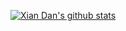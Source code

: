 [![Xian Dan's github stats](https://github-readme-stats.vercel.app/api?username=xiandanin&show_icons=true)](https://xiandan.in)
